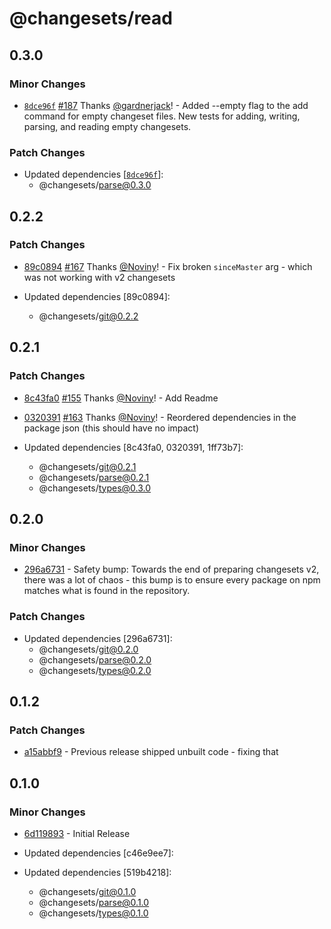 # @changesets/read

## 0.3.0

### Minor Changes

- [`8dce96f`](https://github.com/atlassian/changesets/commit/8dce96f8aec43f82b35e65f54b06cbeed3275885) [#187](https://github.com/atlassian/changesets/pull/187) Thanks [@gardnerjack](https://github.com/gardnerjack)! - Added --empty flag to the add command for empty changeset files. New tests for adding, writing, parsing, and reading empty changesets.

### Patch Changes

- Updated dependencies [[`8dce96f`](https://github.com/atlassian/changesets/commit/8dce96f8aec43f82b35e65f54b06cbeed3275885)]:
  - @changesets/parse@0.3.0

## 0.2.2

### Patch Changes

- [89c0894](https://github.com/atlassian/changesets/commit/89c08944fac84f71241305e359e9717ad4ec1b62) [#167](https://github.com/atlassian/changesets/pull/167) Thanks [@Noviny](https://github.com/Noviny)! - Fix broken `sinceMaster` arg - which was not working with v2 changesets

- Updated dependencies [89c0894]:
  - @changesets/git@0.2.2

## 0.2.1

### Patch Changes

- [8c43fa0](https://github.com/atlassian/changesets/commit/8c43fa061e2a5a01e4f32504ed351d261761c8dc) [#155](https://github.com/atlassian/changesets/pull/155) Thanks [@Noviny](https://github.com/Noviny)! - Add Readme

* [0320391](https://github.com/atlassian/changesets/commit/0320391699a73621d0e51ce031062a06cbdefadc) [#163](https://github.com/atlassian/changesets/pull/163) Thanks [@Noviny](https://github.com/Noviny)! - Reordered dependencies in the package json (this should have no impact)

* Updated dependencies [8c43fa0, 0320391, 1ff73b7]:
  - @changesets/git@0.2.1
  - @changesets/parse@0.2.1
  - @changesets/types@0.3.0

## 0.2.0

### Minor Changes

- [296a6731](https://github.com/atlassian/changesets/commit/296a6731) - Safety bump: Towards the end of preparing changesets v2, there was a lot of chaos - this bump is to ensure every package on npm matches what is found in the repository.

### Patch Changes

- Updated dependencies [296a6731]:
  - @changesets/git@0.2.0
  - @changesets/parse@0.2.0
  - @changesets/types@0.2.0

## 0.1.2

### Patch Changes

- [a15abbf9](https://github.com/changesets/changesets/commit/a15abbf9) - Previous release shipped unbuilt code - fixing that

## 0.1.0

### Minor Changes

- [6d119893](https://github.com/changesets/changesets/commit/6d119893) - Initial Release

- Updated dependencies [c46e9ee7]:
- Updated dependencies [519b4218]:
  - @changesets/git@0.1.0
  - @changesets/parse@0.1.0
  - @changesets/types@0.1.0
